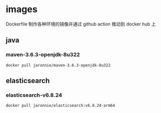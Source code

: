 # images

Dockerfile 制作各种环境的镜像并通过 github action 推动到 docker hub 上

## java

### maven-3.6.3-openjdk-8u322

```shell
docker pull jaronnie/maven-3.6.3-openjdk-8u322
```

## elasticsearch

### elasticsearch-v6.8.24

```shell
docker pull jaronnie/elasticsearch:v6.8.24-arm64
```
